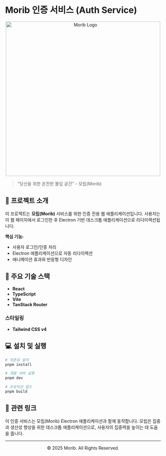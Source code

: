 # Morib 인증 서비스 (Auth Service)

<div align="center">
  <img src="https://github.com/user-attachments/assets/c8c8b0cc-91e1-4248-a89b-c38fbb904a91" alt="Morib Logo" width="500px" />
</div>

> "당신을 위한 온전한 몰입 공간" - 모립(Morib)

## 📌 프로젝트 소개

이 프로젝트는 **모립(Morib)** 서비스를 위한 인증 전용 웹 애플리케이션입니다. 사용자는 이 웹 페이지에서 로그인한 후 Electron 기반 데스크톱 애플리케이션으로 리다이렉션됩니다.

**핵심 기능:**

- 사용자 로그인/인증 처리
- Electron 애플리케이션으로 자동 리다이렉션
- 애니메이션 효과와 반응형 디자인

## 🚀 주요 기술 스택

- **React**
- **TypeScript**
- **Vite**
- **TanStack Router**

### 스타일링

- **Tailwind CSS v4**

## 💻 설치 및 실행

```bash
# 의존성 설치
pnpm install

# 개발 서버 실행
pnpm dev

# 프로덕션 빌드
pnpm build
```

## 🔗 관련 링크

이 인증 서비스는 모립(Morib) Electron 애플리케이션과 함께 동작합니다. 모립은 집중과 생산성 향상을 위한 데스크톱 애플리케이션으로, 사용자의 집중력을 높이는 데 도움을 줍니다.

---

<div align="center">
  <p>© 2025 Morib. All Rights Reserved.</p>
</div>
